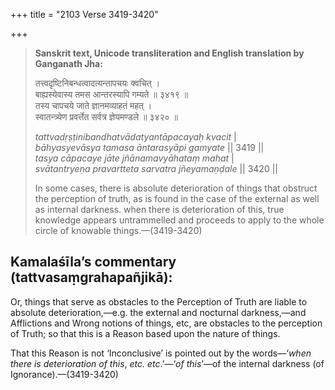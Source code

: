 +++
title = "2103 Verse 3419-3420"

+++
> **Sanskrit text, Unicode transliteration and English translation by Ganganath Jha:** 
>
> तत्त्वदृष्टिनिबन्धत्वादत्यन्तापचयः क्वचित् ।  
> बाह्यस्येवास्य तमस आन्तरस्यापि गम्यते ॥ ३४१९ ॥  
> तस्य चापचये जाते ज्ञानमव्याहतं महत् ।  
> स्वातन्त्र्येण प्रवर्त्तेत सर्वत्र ज्ञेयमण्डले ॥ ३४२० ॥ 
>
> *tattvadṛṣṭinibandhatvādatyantāpacayaḥ kvacit* \|  
> *bāhyasyevāsya tamasa āntarasyāpi gamyate* \|\| 3419 \|\|  
> *tasya cāpacaye jāte jñānamavyāhataṃ mahat* \|  
> *svātantryeṇa pravartteta sarvatra jñeyamaṇḍale* \|\| 3420 \|\| 
>
> In some cases, there is absolute deterioration of things that obstruct the perception of truth, as is found in the case of the external as well as internal darkness. when there is deterioration of this, true knowledge appears untrammelled and proceeds to apply to the whole circle of knowable things.—(3419-3420)



## Kamalaśīla’s commentary (tattvasaṃgrahapañjikā):

Or, things that serve as obstacles to the Perception of Truth are liable to absolute deterioration,—e.g. the external and nocturnal darkness,—and Afflictions and Wrong notions of things, etc, are obstacles to the perception of Truth; so that this is a Reason based upon the nature of things.

That this Reason is not ‘Inconclusive’ is pointed out by the words—‘*when there is deterioration of this*, *etc. etc*.’—‘*of this*’—of the internal darkness (of Ignorance).—(3419-3420)


